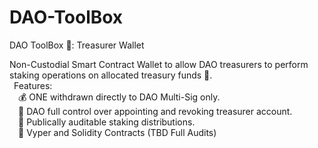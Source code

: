 # DAO-ToolBox
DAO ToolBox 🧰: Treasurer Wallet

Non-Custodial Smart Contract Wallet to allow DAO treasurers to perform staking operations on allocated treasury funds 🏦.<br>
  &ensp;Features:<br>
  &emsp;💰 ONE withdrawn directly to DAO Multi-Sig only.<br>
  &emsp;👤 DAO full control over appointing and revoking treasurer account.<br>
  &emsp;🧾 Publically auditable staking distributions.<br>
  &emsp;🐍 Vyper and Solidity Contracts (TBD Full Audits)<br>
